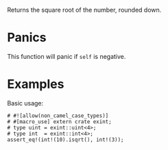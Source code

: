 Returns the square root of the number, rounded down.

# Panics

This function will panic if `self` is negative.

# Examples

Basic usage:

```
# #![allow(non_camel_case_types)]
# #[macro_use] extern crate exint;
# type uint = exint::uint<4>;
# type int  = exint::int<4>;
assert_eq!(int!(10).isqrt(), int!(3));
```
